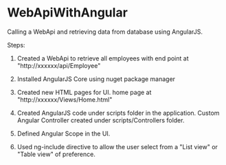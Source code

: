 # WebApiWithAngular
Calling a WebApi and retrieving data from database using AngularJS.

Steps:

1. Created a WebApi to retrieve all employees with end point at "http://xxxxxx/api/Employee"

2. Installed AngularJS Core using nuget package manager

3. Created new HTML pages for UI. home page at "http://xxxxxx/Views/Home.html"

4. Created AngularJS code under scripts folder in the application. Custom Angular Controller created under scripts/Controllers folder.

5. Defined Angular Scope in the UI.

6. Used ng-include directive to allow the user select from a "List view" or "Table view" of preference.
